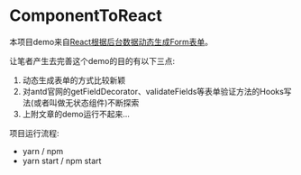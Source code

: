 # ComponentToReact
本项目demo来自[React根据后台数据动态生成Form表单](https://blog.csdn.net/joyfixing/article/details/64905457)。

让笔者产生去完善这个demo的目的有以下三点:
1. 动态生成表单的方式比较新颖
2. 对antd官网的getFieldDecorator、validateFields等表单验证方法的Hooks写法(或者叫做无状态组件)不断探索
3. 上附文章的demo运行不起来...

项目运行流程:
- yarn / npm
- yarn start / npm start
